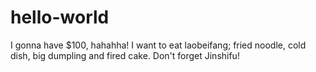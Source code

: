 # hello-world
I gonna have $100, hahahha!
I want to eat laobeifang; fried noodle, cold dish, big dumpling and fired cake. 
Don't forget Jinshifu!
